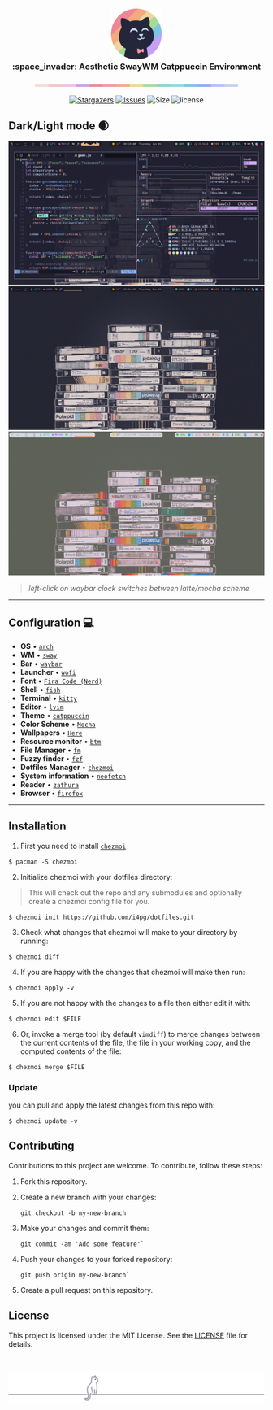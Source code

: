 <h3 align="center">
	<img src="assets/1544x1544_circle.png" width="100" alt="Logo"/><br/>
    :space_invader: Aesthetic SwayWM Catppuccin Environment
</h3>

<p align="center">
  <img src="assets/macchiato.png" width="400" />
</p>

<p align="center">
	<a href="https://github.com/i4pg/dotfiles/stargazers">
		<img alt="Stargazers" src="https://img.shields.io/github/stars/i4pg/dotfiles?style=for-the-badge&logo=starship&color=C9CBFF&logoColor=D9E0EE&labelColor=302D41"></a>
	<a href="https://github.com/i4pg/dotfiles/issues">
		<img alt="Issues" src="https://img.shields.io/github/issues/i4pg/dotfiles?style=for-the-badge&logo=gitbook&color=B5E8E0&logoColor=D9E0EE&labelColor=302D41"></a>
        <img alt="Size" src="https://img.shields.io/github/repo-size/i4pg/dotfiles?style=for-the-badge&logo=github&color=F2CDCD&logoColor=D9E0EE&labelColor=302D41"/>
        <img alt="license" src="https://img.shields.io/static/v1.svg?style=for-the-badge&label=License&message=MIT&logoColor=d9e0ee&colorA=302d41&colorB=b7bdf8"/></p>
</p>

## Dark/Light mode :waxing_crescent_moon:

  <img src="assets/2023-06-01T09:38:56_no_watermark.png" />
  <img src="assets/2023-06-01T09:04:30_no_watermark.png" />
  <img src="assets/2023-06-01T12:59:47_no_watermark.png" />

> _left-click on waybar clock switches between latte/mocha scheme_

----------

## Configuration :computer:

+ **OS**							• [`arch`](https://archlinux.org/)
+ **WM**							• [`sway`](https://swaywm.org/)
+ **Bar**							• [`waybar`](https://github.com/Alexays/Waybar)
+ **Launcher**						• [`wofi`](https://man.archlinux.org/man/wofi.1.en)
+ **Font**							• [`Fira Code (Nerd)`](https://github.com/ryanoasis/nerd-fonts)
+ **Shell**							• [`fish`](https://fishshell.com/) 
+ **Terminal**						• [`kitty`](https://sw.kovidgoyal.net/kitty/) 
+ **Editor**						• [`lvim`](https://www.lunarvim.org/)
+ **Theme**							• [`catppuccin`](https://catppuccin.com/)
+ **Color Scheme**					• [`Mocha`](https://catppuccin.com/) 
+ **Wallpapers**						• [`Here`](https://discord.com/channels/907385605422448742/1111932660651135006) 
+ **Resource monitor**				• [`btm`](https://github.com/ClementTsang/bottom)
+ **File Manager**							• [`fm`](https://github.com/knipferrc/fm)
+ **Fuzzy finder**					• [`fzf`](https://github.com/junegunn/fzf) 
+ **Dotfiles Manager**						• [`chezmoi`](https://www.chezmoi.io/)
+ **System information**			• [`neofetch`](https://github.com/dylanaraps/neofetch)
+ **Reader**							• [`zathura`](https://pwmt.org/projects/zathura/) 
+ **Browser**						• [`firefox`](https://www.mozilla.org/en-US/firefox/new/)

----------
  
## Installation

1.  First you need to install [`chezmoi`](https://www.chezmoi.io/install/)

```console
$ pacman -S chezmoi
```

2.  Initialize chezmoi with your dotfiles directory:

>   This will check out the repo and any submodules and optionally create a chezmoi config file for you.

```console
$ chezmoi init https://github.com/i4pg/dotfiles.git
```

3.  Check what changes that chezmoi will make to your directory by running:

```console
$ chezmoi diff
```

4.  If you are happy with the changes that chezmoi will make then run:

```console
$ chezmoi apply -v
```

5.  If you are not happy with the changes to a file then either edit it with:

```console
$ chezmoi edit $FILE
```

6.  Or, invoke a merge tool (by default `vimdiff`) to merge changes between the
current contents of the file, the file in your working copy, and the computed
contents of the file:

```console
$ chezmoi merge $FILE
```

### Update

you can pull and apply the latest changes from this repo with:

```console
$ chezmoi update -v
```
## Contributing

Contributions to this project are welcome. To contribute, follow these steps:

1.  Fork this repository.
    
2.  Create a new branch with your changes:
    
    ```console
    git checkout -b my-new-branch
    ```
3.  Make your changes and commit them:
    
    ```console
    git commit -am 'Add some feature'`
    ```
4.  Push your changes to your forked repository:
    
    ```console
    git push origin my-new-branch`
    ```
5.  Create a pull request on this repository.
    
## License

This project is licensed under the MIT License. See the [LICENSE](LICENSE) file for details.

&nbsp;

<p align="center"><img src="assets/gray0_ctp_on_line.svg?sanitize=true" /></p>
